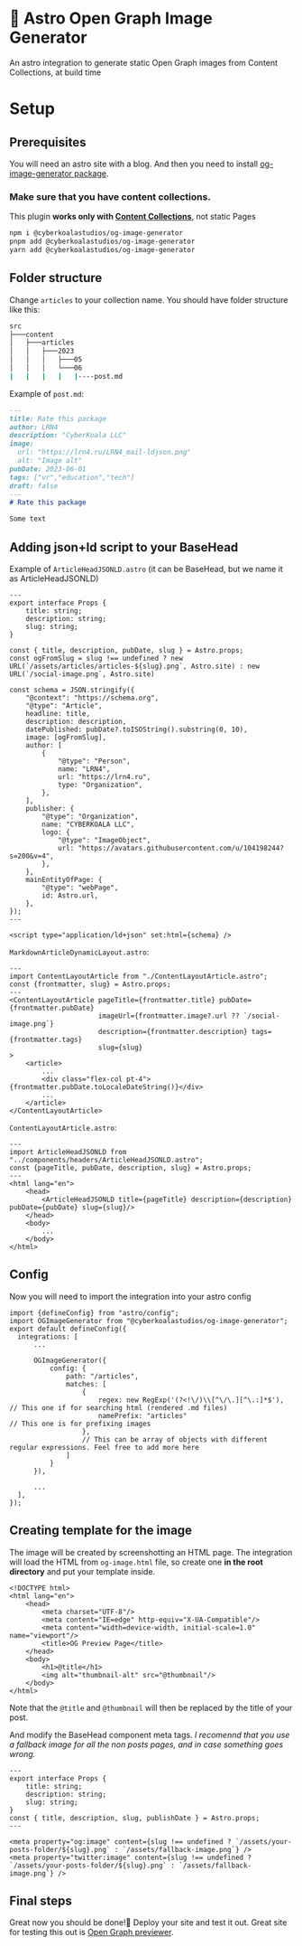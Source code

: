 # :rocket: Astro Open Graph Image Generator
An astro integration to generate static Open Graph images from Content Collections, at build time

# Setup
## Prerequisites

You will need an astro site with a blog. And then you need to install [og-image-generator package](https://www.npmjs.com/package/@cyberkoalastudios/og-image-generator).

### Make sure that you have content collections. 
This plugin **works only with [Content Collections](https://docs.astro.build/en/guides/content-collections/)**, not static Pages

```bash
npm i @cyberkoalastudios/og-image-generator
pnpm add @cyberkoalastudios/og-image-generator
yarn add @cyberkoalastudios/og-image-generator
```
 
## Folder structure
Change `articles` to your collection name. 
You should have folder structure like this:

```bash
src
├───content
│   ├───articles
│   │   ├───2023
│   │   │   ├───05
│   │   │   └───06
|   |   |   |   |----post.md
```

Example of `post.md`:
```markdown
---
title: Rate this package
author: LRN4
description: "CyberKoala LLC"
image:
  url: "https://lrn4.ru/LRN4_mail-ldjson.png"
  alt: "Image alt"
pubDate: 2023-06-01
tags: ["vr","education","tech"]
draft: false
---
# Rate this package

Some text
```

## Adding json+ld script to your BaseHead
Example of `ArticleHeadJSONLD.astro` (it can be BaseHead, but we name it as ArticleHeadJSONLD)

```astro
---
export interface Props {
    title: string;
    description: string;
    slug: string;
}

const { title, description, pubDate, slug } = Astro.props;
const ogFromSlug = slug !== undefined ? new URL(`/assets/articles/articles-${slug}.png`, Astro.site) : new URL(`/social-image.png`, Astro.site)

const schema = JSON.stringify({
    "@context": "https://schema.org",
    "@type": "Article",
    headline: title,
    description: description,
    datePublished: pubDate?.toISOString().substring(0, 10),
    image: [ogFromSlug],
    author: [
        {
            "@type": "Person",
            name: "LRN4",
            url: "https://lrn4.ru",
            type: "Organization",
        },
    ],
    publisher: {
        "@type": "Organization",
        name: "CYBERKOALA LLC",
        logo: {
            "@type": "ImageObject",
            url: "https://avatars.githubusercontent.com/u/104198244?s=200&v=4",
        },
    },
    mainEntityOfPage: {
        "@type": "webPage",
        id: Astro.url,
    },
});
---

<script type="application/ld+json" set:html={schema} />
```

`MarkdownArticleDynamicLayout.astro`:
```astro
---
import ContentLayoutArticle from "./ContentLayoutArticle.astro";
const {frontmatter, slug} = Astro.props;
---
<ContentLayoutArticle pageTitle={frontmatter.title} pubDate={frontmatter.pubDate}
                      imageUrl={frontmatter.image?.url ?? `/social-image.png`}
                      description={frontmatter.description} tags={frontmatter.tags}
                      slug={slug}
>
    <article>
        ...
        <div class="flex-col pt-4">{frontmatter.pubDate.toLocaleDateString()}</div>
        ...
    </article>
</ContentLayoutArticle>
```

`ContentLayoutArticle.astro`:
```astro
---
import ArticleHeadJSONLD from "../components/headers/ArticleHeadJSONLD.astro";
const {pageTitle, pubDate, description, slug} = Astro.props;
---
<html lang="en">
    <head>
        <ArticleHeadJSONLD title={pageTitle} description={description} pubDate={pubDate} slug={slug}/>
    </head>
    <body>
        ...
    </body>
</html>
````

## Config
Now you will need to import the integration into your astro config

```astro
import {defineConfig} from "astro/config";
import OGImageGenerator from "@cyberkoalastudios/og-image-generator";
export default defineConfig({
  integrations: [
      ...
          
      OGImageGenerator({
          config: {
              path: "/articles",
              matches: [
                  {
                      regex: new RegExp('(?<!\/)\\[^\/\.][^\.:]*$'), // This one if for searching html (rendered .md files)
                      namePrefix: "articles"                         // This one is for prefixing images
                  },
                  // This can be array of objects with different regular expressions. Feel free to add more here
              ]
          }
      }),
      
      ...
  ],
});
```

## Creating template for the image

The image will be created by screenshotting an HTML page. The integration will load the HTML from `og-image.html` file, so create one **in the root directory** and put your template inside.

```astro
<!DOCTYPE html>
<html lang="en">
    <head>
        <meta charset="UTF-8"/>
        <meta content="IE=edge" http-equiv="X-UA-Compatible"/>
        <meta content="width=device-width, initial-scale=1.0" name="viewport"/>
        <title>OG Preview Page</title>
    </head>
    <body>
        <h1>@title</h1>
        <img alt="thumbnail-alt" src="@thumbnail"/>
    </body>
</html>

```

Note that the `@title` and `@thumbnail` will then be replaced by the title of your post.


And modify the BaseHead component meta tags.
_I recomennd that you use a fallback image for all the non posts pages, and in case something goes wrong._

```astro
---
export interface Props {
	title: string;
	description: string;
	slug: string;
}
const { title, description, slug, publishDate } = Astro.props;
---

<meta property="og:image" content={slug !== undefined ? `/assets/your-posts-folder/${slug}.png` : `/assets/fallback-image.png`} />
<meta property="twitter:image" content={slug !== undefined ? `/assets/your-posts-folder/${slug}.png` : `/assets/fallback-image.png`} />
```


## Final steps

Great now you should be done!🎉 Deploy your site and test it out. Great site for testing this out is [Open Graph previewer](https://www.opengraph.xyz/).


